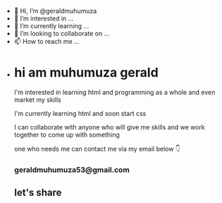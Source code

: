 - 👋 Hi, I’m @geraldmuhumuza
- 👀 I’m interested in ...
- 🌱 I’m currently learning ...
- 💞️ I’m looking to collaborate on ...
- 📫 How to reach me ...
- <html>
  <head>
    <title>About my profile</title>
    </head>
  <body>
    <h1>hi am muhumuza gerald </h1>
    <p>I'm interested in learning html and programming as a whole and even market my skills</p>
    <p>I'm currently learning html and soon start css</p>
    <p>I can collaborate with anyone who will give me skills and we work together to come up with something</p>
    <p>one who needs me can contact me via my email below 👇</p>
    <h3>geraldmuhumuza53@gmail.com</p>
    <h2>let's share</h2>

<!---
geraldmuhumuza/geraldmuhumuza is a ✨ special ✨ repository because its `README.md` (this file) appears on your GitHub profile.
You can click the Preview link to take a look at your changes.
--->
